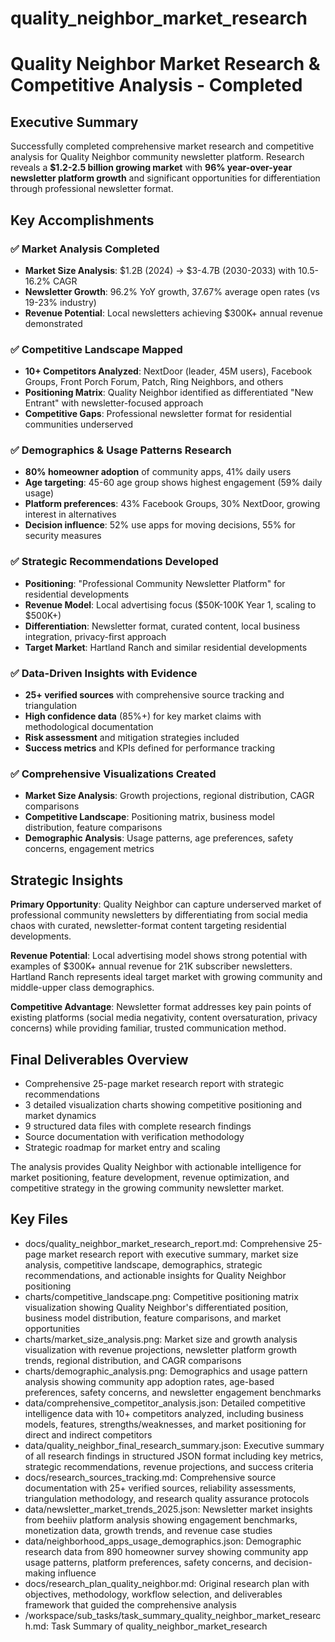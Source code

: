 # quality_neighbor_market_research

# Quality Neighbor Market Research & Competitive Analysis - Completed

## Executive Summary
Successfully completed comprehensive market research and competitive analysis for Quality Neighbor community newsletter platform. Research reveals a **$1.2-2.5 billion growing market** with **96% year-over-year newsletter platform growth** and significant opportunities for differentiation through professional newsletter format.

## Key Accomplishments

### ✅ Market Analysis Completed
- **Market Size Analysis**: $1.2B (2024) → $3-4.7B (2030-2033) with 10.5-16.2% CAGR
- **Newsletter Growth**: 96.2% YoY growth, 37.67% average open rates (vs 19-23% industry)
- **Revenue Potential**: Local newsletters achieving $300K+ annual revenue demonstrated

### ✅ Competitive Landscape Mapped
- **10+ Competitors Analyzed**: NextDoor (leader, 45M users), Facebook Groups, Front Porch Forum, Patch, Ring Neighbors, and others
- **Positioning Matrix**: Quality Neighbor identified as differentiated "New Entrant" with newsletter-focused approach
- **Competitive Gaps**: Professional newsletter format for residential communities underserved

### ✅ Demographics & Usage Patterns Research
- **80% homeowner adoption** of community apps, 41% daily users
- **Age targeting**: 45-60 age group shows highest engagement (59% daily usage)
- **Platform preferences**: 43% Facebook Groups, 30% NextDoor, growing interest in alternatives
- **Decision influence**: 52% use apps for moving decisions, 55% for security measures

### ✅ Strategic Recommendations Developed
- **Positioning**: "Professional Community Newsletter Platform" for residential developments
- **Revenue Model**: Local advertising focus ($50K-100K Year 1, scaling to $500K+)
- **Differentiation**: Newsletter format, curated content, local business integration, privacy-first approach
- **Target Market**: Hartland Ranch and similar residential developments

### ✅ Data-Driven Insights with Evidence
- **25+ verified sources** with comprehensive source tracking and triangulation
- **High confidence data** (85%+) for key market claims with methodological documentation
- **Risk assessment** and mitigation strategies included
- **Success metrics** and KPIs defined for performance tracking

### ✅ Comprehensive Visualizations Created
- **Market Size Analysis**: Growth projections, regional distribution, CAGR comparisons
- **Competitive Landscape**: Positioning matrix, business model distribution, feature comparisons
- **Demographic Analysis**: Usage patterns, age preferences, safety concerns, engagement metrics

## Strategic Insights

**Primary Opportunity**: Quality Neighbor can capture underserved market of professional community newsletters by differentiating from social media chaos with curated, newsletter-format content targeting residential developments.

**Revenue Potential**: Local advertising model shows strong potential with examples of $300K+ annual revenue for 21K subscriber newsletters. Hartland Ranch represents ideal target market with growing community and middle-upper class demographics.

**Competitive Advantage**: Newsletter format addresses key pain points of existing platforms (social media negativity, content oversaturation, privacy concerns) while providing familiar, trusted communication method.

## Final Deliverables Overview
- Comprehensive 25-page market research report with strategic recommendations
- 3 detailed visualization charts showing competitive positioning and market dynamics  
- 9 structured data files with complete research findings
- Source documentation with verification methodology
- Strategic roadmap for market entry and scaling

The analysis provides Quality Neighbor with actionable intelligence for market positioning, feature development, revenue optimization, and competitive strategy in the growing community newsletter market. 

 ## Key Files

- docs/quality_neighbor_market_research_report.md: Comprehensive 25-page market research report with executive summary, market size analysis, competitive landscape, demographics, strategic recommendations, and actionable insights for Quality Neighbor positioning
- charts/competitive_landscape.png: Competitive positioning matrix visualization showing Quality Neighbor's differentiated position, business model distribution, feature comparisons, and market opportunities
- charts/market_size_analysis.png: Market size and growth analysis visualization with revenue projections, newsletter platform growth trends, regional distribution, and CAGR comparisons
- charts/demographic_analysis.png: Demographics and usage pattern analysis showing community app adoption rates, age-based preferences, safety concerns, and newsletter engagement benchmarks
- data/comprehensive_competitor_analysis.json: Detailed competitive intelligence data with 10+ competitors analyzed, including business models, features, strengths/weaknesses, and market positioning for direct and indirect competitors
- data/quality_neighbor_final_research_summary.json: Executive summary of all research findings in structured JSON format including key metrics, strategic recommendations, revenue projections, and success criteria
- docs/research_sources_tracking.md: Comprehensive source documentation with 25+ verified sources, reliability assessments, triangulation methodology, and research quality assurance protocols
- data/newsletter_market_trends_2025.json: Newsletter market insights from beehiiv platform analysis showing engagement benchmarks, monetization data, growth trends, and revenue case studies
- data/neighborhood_apps_usage_demographics.json: Demographic research data from 890 homeowner survey showing community app usage patterns, platform preferences, safety concerns, and decision-making influence
- docs/research_plan_quality_neighbor.md: Original research plan with objectives, methodology, workflow selection, and deliverables framework that guided the comprehensive analysis
- /workspace/sub_tasks/task_summary_quality_neighbor_market_research.md: Task Summary of quality_neighbor_market_research

